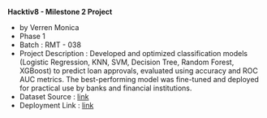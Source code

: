 **Hacktiv8 - Milestone 2 Project**

- by Verren Monica
- Phase 1
- Batch : RMT - 038
- Project Description : Developed and optimized classification models (Logistic Regression, KNN, SVM, Decision Tree, Random Forest,
XGBoost) to predict loan approvals, evaluated using accuracy and ROC AUC metrics. The best-performing model
was fine-tuned and deployed for practical use by banks and financial institutions.
- Dataset Source : [link](https://www.kaggle.com/datasets/taweilo/loan-approval-classification-data)
- Deployment Link : [link](https://huggingface.co/spaces/verrenmo/hacktiv8-milestoneproject)
